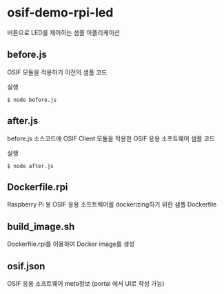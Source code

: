# osif-demo-rpi-led

버튼으로 LED를 제어하는 샘플 어플리케이션 


## before.js
OSIF 모듈을 적용하기 이전의 샘플 코드 

실행 

`$ node before.js`

## after.js
before.js 소스코드에 OSIF Client 모듈을 적용한 OSIF 응용 소프트웨어 샘플 코드 

실행 

`$ node after.js`


## Dockerfile.rpi

Raspberry Pi 용 OSIF 응용 소프트웨어를 dockerizing하기 위한 샘플 Dockerfile


## build_image.sh

Dockerfile.rpi를 이용하여 Docker image를 생성 

## osif.json

OSIF 응용 소프트웨어 meta정보 (portal 에서 UI로 작성 가능) 

